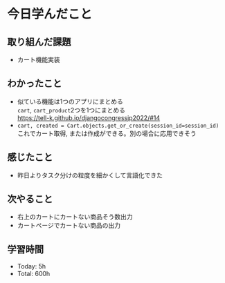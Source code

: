 # 今日学んだこと
## 取り組んだ課題
- カート機能実装
## わかったこと
- 似ている機能は1つのアプリにまとめる<br>
`cart`, `cart_product`2つを1つにまとめる<br>
https://tell-k.github.io/djangocongressjp2022/#14
- `cart, created = Cart.objects.get_or_create(session_id=session_id)`<br>
これでカート取得, または作成ができる。別の場合に応用できそう
## 感じたこと
- 昨日よりタスク分けの粒度を細かくして言語化できた
## 次やること
- 右上のカートにカートない商品そう数出力
- カートページでカートない商品の出力
## 学習時間
- Today: 5h
- Total: 600h